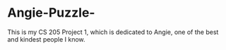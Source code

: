 # Angie-Puzzle-
This is my CS 205 Project 1, which is dedicated to Angie, one of the best and kindest people I know.
